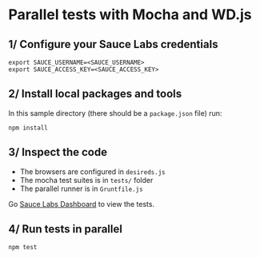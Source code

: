 Parallel tests with Mocha and WD.js
=============

## 1/ Configure your Sauce Labs credentials

```
export SAUCE_USERNAME=<SAUCE_USERNAME>
export SAUCE_ACCESS_KEY=<SAUCE_ACCESS_KEY>
```

## 2/ Install local packages and tools

In this sample directory (there should be a `package.json` file) run:

```
npm install
```

## 3/ Inspect the code

- The browsers are configured in `desireds.js`
- The mocha test suites is in `tests/` folder
- The parallel runner is in `Gruntfile.js`

Go [Sauce Labs Dashboard](https://saucelabs.com/beta/dashboard/tests) to view the tests.

## 4/ Run tests in parallel

```
npm test
```